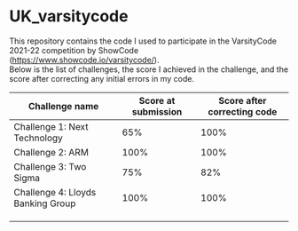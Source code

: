 # UK_varsitycode

This repository contains the code I used to participate in the VarsityCode 2021-22 competition by ShowCode (https://www.showcode.io/varsitycode/). <br />Below is the list of challenges, the score I achieved in the challenge, and the score after correcting any initial errors in my code.

| Challenge name                    | Score at submission | Score after correcting code |
|-----------------------------------|---------------------|-----------------------------|
| Challenge 1: Next Technology      |         65%         |             100%            |
| Challenge 2: ARM                  |         100%        |             100%            |
| Challenge 3: Two Sigma            |         75%         |             82%             |
| Challenge 4: Lloyds Banking Group |         100%        |             100%            |
|                                   |                     |                             |
|                                   |                     |                             |
|                                   |                     |                             |